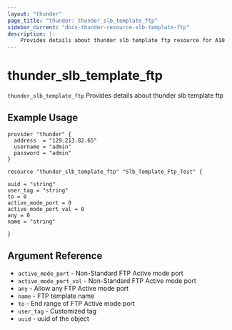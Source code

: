 ```yaml
---
layout: "thunder"
page_title: "thunder: thunder_slb_template_ftp"
sidebar_current: "docs-thunder-resource-slb-template-ftp"
description: |-
	Provides details about thunder slb template ftp resource for A10
---
```


# thunder\_slb\_template\_ftp

`thunder_slb_template_ftp` Provides details about thunder slb template ftp
## Example Usage


```hcl
provider "thunder" {
  address  = "129.213.82.65"
  username = "admin"
  password = "admin"
}

resource "thunder_slb_template_ftp" "Slb_Template_Ftp_Test" {

uuid = "string"
user_tag = "string"
to = 0
active_mode_port = 0
active_mode_port_val = 0
any = 0
name = "string"
 
}
```

## Argument Reference

* `active_mode_port` - Non-Standard FTP Active mode port
* `active_mode_port_val` - Non-Standard FTP Active mode port
* `any` - Allow any FTP Active mode port
* `name` - FTP template name
* `to` - End range of FTP Active mode port
* `user_tag` - Customized tag
* `uuid` - uuid of the object
